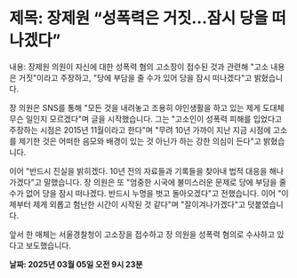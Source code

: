 # **제목: 장제원 “성폭력은 거짓…잠시 당을 떠나겠다”**

  내용: 장제원 의원이 자신에 대한 성폭력 혐의 고소장이 접수된 것과 관련해 "고소 내용은 거짓"이라고 주장하고, "당에 부담을 줄 수가 있어 당을 잠시 떠나겠다"고 밝혔습니다.

장 의원은 SNS를 통해 "모든 것을 내려놓고 조용히 야인생활을 하고 있는 제게 도대체 무슨 일인지 모르겠다"며 글을 시작했습니다. 그는 "고소인이 성폭력 피해를 입었다고 주장하는 시점은 2015년 11월이라고 한다"며 "무려 10년 가까이 지난 지금 시점에 고소를 제기한 것은 어떠한 음모와 배경이 있는 것 아닌가 하는 강한 의심이 든다"고 밝혔습니다.

이어 "반드시 진실을 밝히겠다. 10년 전의 자료들과 기록들을 찾아내 법적 대응을 해나가겠다"고 말했습니다. 장 의원은 또 "엄중한 시국에 불미스러운 문제로 당에 부담을 줄 수가 없어 당을 잠시 떠나겠다. 반드시 누명을 벗고 돌아오겠다"고 전했습니다. 이어 "이제부터 제게 외롭고 험난한 시간이 시작된 것 같다"며 "잘이겨나가겠다"고 덧붙였습니다.

앞서 한 매체는 서울경찰청이 고소장을 접수하고 장 의원을 성폭력 혐의로 수사하고 있다고 보도했습니다.

  **날짜: 2025년 03월 05일 오전 9시 23분**
